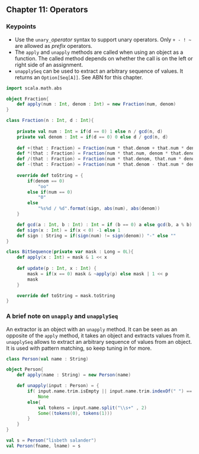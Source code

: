 ## Chapter 11: Operators

### Keypoints

* Use the `unary_`*operator* syntax to support unary operators. Only `+ - ! ~` are allowed as *prefix* operators.
* The `apply` and `unapply` methods are called when using an object as a function. The called method depends on whether the call is on the left or right side of an assignment.
* `unapplySeq` can be used to extract an arbitrary sequence of values. It returns an `Option[Seq[A]]`. See ABN for this chapter.

```scala
import scala.math.abs

object Fraction{
	def apply(num : Int, denom : Int) = new Fraction(num, denom)
}

class Fraction(n : Int, d : Int){
	
	private val num : Int = if(d == 0) 1 else n / gcd(n, d)
	private val denom : Int = if(d == 0) 0 else d / gcd(n, d)
		
	def +(that : Fraction) = Fraction(num * that.denom + that.num * denom, denom * that.denom)
	def *(that : Fraction) = Fraction(num * that.num, denom * that.denom)
	def /(that : Fraction) = Fraction(num * that.denom, that.num * denom)
	def -(that : Fraction) = Fraction(num * that.denom - that.num * denom, denom * that.denom)
	
	override def toString = {
		if(denom == 0)
			"oo"
		else if(num == 0)
			"0"
		else
			"%s%d / %d".format(sign, abs(num), abs(denom))
	}

	def gcd(a : Int, b : Int) : Int = if (b == 0) a else gcd(b, a % b)
	def sign(x : Int) = if(x < 0) -1 else 1
	def sign : String = if(sign(num) != sign(denom)) "-" else ""
}
```

```scala
class BitSequence(private var mask : Long = 0L){
	def apply(x : Int) = mask & 1 << x
	
	def update(p : Int, x : Int) {
		mask = if(x == 0) mask & ~apply(p) else mask | 1 << p
		mask
	}

	override def toString = mask.toString
}
```

### A brief note on `unapply` and `unapplySeq`

An extractor is an object with an `unapply` method. It can be seen as an opposite of the `apply` method, it takes an object and extracts values from it. `unapplySeq` allows to extract an arbitrary sequence of values from an object. It is used with pattern matching, so keep tuning in for more.

```scala
class Person(val name : String)

object Person{
	def apply(name : String) = new Person(name) 

	def unapply(input : Person) = {
		if( input.name.trim.isEmpty || input.name.trim.indexOf(" ") == -1)
			None
		else{
			val tokens = input.name.split("\\s+" , 2)
			Some((tokens(0), tokens(1)))
		}
	}
}

val s = Person("lisbeth salander")
val Person(fname, lname) = s
```





















